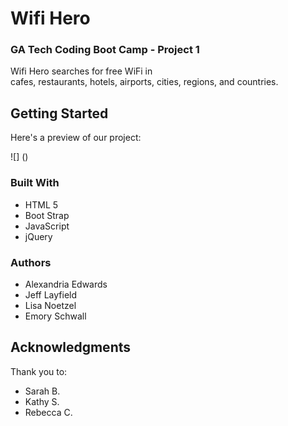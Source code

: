 # Wifi Hero

### GA Tech Coding Boot Camp - Project 1

Wifi Hero searches for free WiFi in cafes, restaurants, hotels, airports, cities, regions, and countries. 

## Getting Started

Here's a preview of our project:

![] ()  

### Built With

* HTML 5 
* Boot Strap 
* JavaScript
* jQuery 

### Authors

* Alexandria Edwards
* Jeff Layfield
* Lisa Noetzel
* Emory Schwall


## Acknowledgments

Thank you to:

* Sarah B.
* Kathy S. 
* Rebecca C.